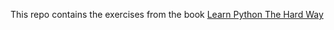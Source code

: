 
This repo contains the exercises from the book [Learn Python The Hard Way](http://learnpythonthehardway.org/book)
